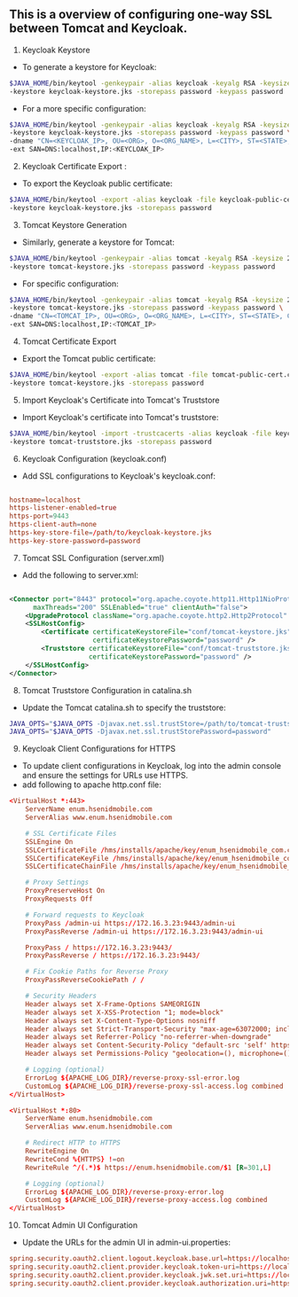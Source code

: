 ## This is a overview of configuring one-way SSL between Tomcat and Keycloak. 

1. Keycloak Keystore

* To generate a keystore for Keycloak:

```bash
$JAVA_HOME/bin/keytool -genkeypair -alias keycloak -keyalg RSA -keysize 2048 -validity 365 \
-keystore keycloak-keystore.jks -storepass password -keypass password
```
* For a more specific configuration:

```bash
$JAVA_HOME/bin/keytool -genkeypair -alias keycloak -keyalg RSA -keysize 2048 -validity 365 \
-keystore keycloak-keystore.jks -storepass password -keypass password \
-dname "CN=<KEYCLOAK_IP>, OU=<ORG>, O=<ORG_NAME>, L=<CITY>, ST=<STATE>, C=<COUNTRY>" \
-ext SAN=DNS:localhost,IP:<KEYCLOAK_IP>
```

2. Keycloak Certificate Export :
* To export the Keycloak public certificate:

```bash
$JAVA_HOME/bin/keytool -export -alias keycloak -file keycloak-public-cert.crt \
-keystore keycloak-keystore.jks -storepass password
```
3. Tomcat Keystore Generation
* Similarly, generate a keystore for Tomcat:

```bash
$JAVA_HOME/bin/keytool -genkeypair -alias tomcat -keyalg RSA -keysize 2048 -validity 365 \
-keystore tomcat-keystore.jks -storepass password -keypass password
```
* For specific configuration:

```bash
$JAVA_HOME/bin/keytool -genkeypair -alias tomcat -keyalg RSA -keysize 2048 -validity 365 \
-keystore tomcat-keystore.jks -storepass password -keypass password \
-dname "CN=<TOMCAT_IP>, OU=<ORG>, O=<ORG_NAME>, L=<CITY>, ST=<STATE>, C=<COUNTRY>" \
-ext SAN=DNS:localhost,IP:<TOMCAT_IP>
```

4. Tomcat Certificate Export
* Export the Tomcat public certificate:

```bash
$JAVA_HOME/bin/keytool -export -alias tomcat -file tomcat-public-cert.crt \
-keystore tomcat-keystore.jks -storepass password
```
5. Import Keycloak's Certificate into Tomcat's Truststore
* Import Keycloak's certificate into Tomcat's truststore:

```bash
$JAVA_HOME/bin/keytool -import -trustcacerts -alias keycloak -file keycloak-public-cert.crt \
-keystore tomcat-truststore.jks -storepass password
```
6. Keycloak Configuration (keycloak.conf)
* Add SSL configurations to Keycloak's keycloak.conf:

```conf

hostname=localhost
https-listener-enabled=true
https-port=9443
https-client-auth=none
https-key-store-file=/path/to/keycloak-keystore.jks
https-key-store-password=password
```

7. Tomcat SSL Configuration (server.xml)
* Add the following to server.xml:

```xml

<Connector port="8443" protocol="org.apache.coyote.http11.Http11NioProtocol"
      maxThreads="200" SSLEnabled="true" clientAuth="false">
    <UpgradeProtocol className="org.apache.coyote.http2.Http2Protocol" />
    <SSLHostConfig>
        <Certificate certificateKeystoreFile="conf/tomcat-keystore.jks"
                     certificateKeystorePassword="password" />
        <Truststore certificateKeystoreFile="conf/tomcat-truststore.jks"
                    certificateKeystorePassword="password" />
    </SSLHostConfig>
</Connector>
```

8. Tomcat Truststore Configuration in catalina.sh
* Update the Tomcat catalina.sh to specify the truststore:

```bash
JAVA_OPTS="$JAVA_OPTS -Djavax.net.ssl.trustStore=/path/to/tomcat-truststore.jks"
JAVA_OPTS="$JAVA_OPTS -Djavax.net.ssl.trustStorePassword=password"
```

9. Keycloak Client Configurations for HTTPS
* To update client configurations in Keycloak, log into the admin console and ensure the settings for URLs use HTTPS.
* add following to apache http.conf file:

```conf
<VirtualHost *:443>
    ServerName enum.hsenidmobile.com
    ServerAlias www.enum.hsenidmobile.com

    # SSL Certificate Files
    SSLEngine On
    SSLCertificateFile /hms/installs/apache/key/enum_hsenidmobile_com.crt
    SSLCertificateKeyFile /hms/installs/apache/key/enum_hsenidmobile_com.key
    SSLCertificateChainFile /hms/installs/apache/key/enum_hsenidmobile_com.crt

    # Proxy Settings
    ProxyPreserveHost On
    ProxyRequests Off

    # Forward requests to Keycloak
    ProxyPass /admin-ui https://172.16.3.23:9443/admin-ui
    ProxyPassReverse /admin-ui https://172.16.3.23:9443/admin-ui

    ProxyPass / https://172.16.3.23:9443/
    ProxyPassReverse / https://172.16.3.23:9443/

    # Fix Cookie Paths for Reverse Proxy
    ProxyPassReverseCookiePath / /

    # Security Headers
    Header always set X-Frame-Options SAMEORIGIN
    Header always set X-XSS-Protection "1; mode=block"
    Header always set X-Content-Type-Options nosniff
    Header always set Strict-Transport-Security "max-age=63072000; includeSubDomains; preload"
    Header always set Referrer-Policy "no-referrer-when-downgrade"
    Header always set Content-Security-Policy "default-src 'self' https:; script-src 'self' 'unsafe-inline'; style-src 'self' 'unsafe-inline'"
    Header always set Permissions-Policy "geolocation=(), microphone=(), camera=()"

    # Logging (optional)
    ErrorLog ${APACHE_LOG_DIR}/reverse-proxy-ssl-error.log
    CustomLog ${APACHE_LOG_DIR}/reverse-proxy-ssl-access.log combined
</VirtualHost>

<VirtualHost *:80>
    ServerName enum.hsenidmobile.com
    ServerAlias www.enum.hsenidmobile.com

    # Redirect HTTP to HTTPS
    RewriteEngine On
    RewriteCond %{HTTPS} !=on
    RewriteRule ^/(.*)$ https://enum.hsenidmobile.com/$1 [R=301,L]

    # Logging (optional)
    ErrorLog ${APACHE_LOG_DIR}/reverse-proxy-error.log
    CustomLog ${APACHE_LOG_DIR}/reverse-proxy-access.log combined
</VirtualHost>


```
10. Tomcat Admin UI Configuration
* Update the URLs for the admin UI in admin-ui.properties:

```conf
spring.security.oauth2.client.logout.keycloak.base.url=https://localhost:9443/realms/<REALM>/protocol/openid-connect/logout
spring.security.oauth2.client.provider.keycloak.token-uri=https://localhost:9443/realms/<REALM>/protocol/openid-connect/token
spring.security.oauth2.client.provider.keycloak.jwk.set.uri=https://localhost:9443/realms/<REALM>/protocol/openid-connect/certs
spring.security.oauth2.client.provider.keycloak.authorization.uri=https://localhost:9443/realms/<REALM>/protocol/openid-connect/auth
```
